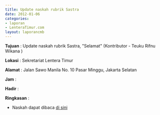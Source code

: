 ```yaml
---
title: Update naskah rubrik Sastra
date: 2012-01-06
categories:
- laporan
- LenteraTimur.com
layout: laporancmb
---
```


**Tujuan** : Update naskah rubrik Sastra, "Selamat" (Kontributor - Teuku Rifnu Wikana )

**Lokasi** : Sekretariat Lentera Timur

**Alamat** : Jalan Sawo Manila No. 10 Pasar Minggu, Jakarta Selatan

**Jam** : 

**Hadir** : 

**Ringkasan** : 
* Naskah dapat dibaca [di sini](http://www.lenteratimur.com/2012/01/selamat/)
